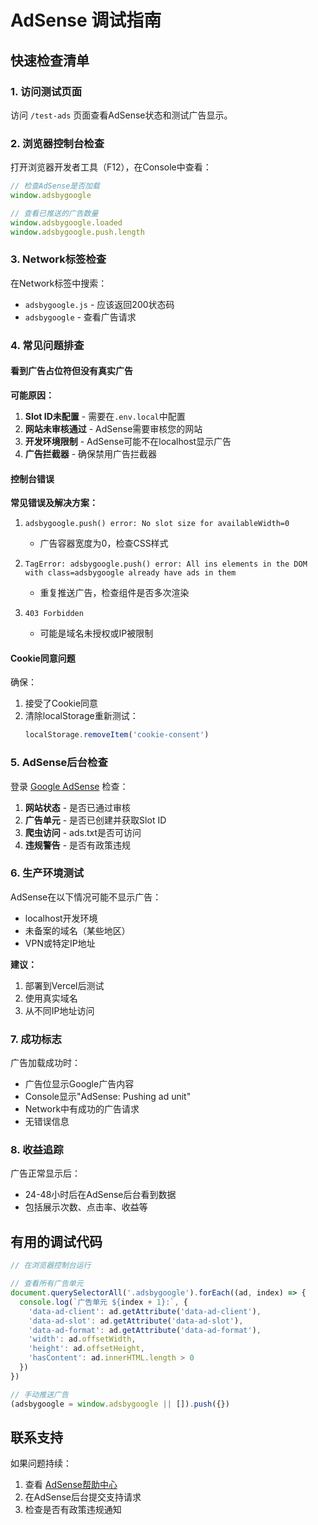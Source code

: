 # AdSense 调试指南

## 快速检查清单

### 1. 访问测试页面
访问 `/test-ads` 页面查看AdSense状态和测试广告显示。

### 2. 浏览器控制台检查

打开浏览器开发者工具（F12），在Console中查看：

```javascript
// 检查AdSense是否加载
window.adsbygoogle

// 查看已推送的广告数量
window.adsbygoogle.loaded
window.adsbygoogle.push.length
```

### 3. Network标签检查

在Network标签中搜索：
- `adsbygoogle.js` - 应该返回200状态码
- `adsbygoogle` - 查看广告请求

### 4. 常见问题排查

#### 看到广告占位符但没有真实广告

**可能原因：**
1. **Slot ID未配置** - 需要在`.env.local`中配置
2. **网站未审核通过** - AdSense需要审核您的网站
3. **开发环境限制** - AdSense可能不在localhost显示广告
4. **广告拦截器** - 确保禁用广告拦截器

#### 控制台错误

**常见错误及解决方案：**

1. `adsbygoogle.push() error: No slot size for availableWidth=0`
   - 广告容器宽度为0，检查CSS样式

2. `TagError: adsbygoogle.push() error: All ins elements in the DOM with class=adsbygoogle already have ads in them`
   - 重复推送广告，检查组件是否多次渲染

3. `403 Forbidden`
   - 可能是域名未授权或IP被限制

#### Cookie同意问题

确保：
1. 接受了Cookie同意
2. 清除localStorage重新测试：
   ```javascript
   localStorage.removeItem('cookie-consent')
   ```

### 5. AdSense后台检查

登录 [Google AdSense](https://www.google.com/adsense/) 检查：

1. **网站状态** - 是否已通过审核
2. **广告单元** - 是否已创建并获取Slot ID
3. **爬虫访问** - ads.txt是否可访问
4. **违规警告** - 是否有政策违规

### 6. 生产环境测试

AdSense在以下情况可能不显示广告：
- localhost开发环境
- 未备案的域名（某些地区）
- VPN或特定IP地址

**建议：**
1. 部署到Vercel后测试
2. 使用真实域名
3. 从不同IP地址访问

### 7. 成功标志

广告加载成功时：
- 广告位显示Google广告内容
- Console显示"AdSense: Pushing ad unit"
- Network中有成功的广告请求
- 无错误信息

### 8. 收益追踪

广告正常显示后：
- 24-48小时后在AdSense后台看到数据
- 包括展示次数、点击率、收益等

## 有用的调试代码

```javascript
// 在浏览器控制台运行

// 查看所有广告单元
document.querySelectorAll('.adsbygoogle').forEach((ad, index) => {
  console.log(`广告单元 ${index + 1}:`, {
    'data-ad-client': ad.getAttribute('data-ad-client'),
    'data-ad-slot': ad.getAttribute('data-ad-slot'),
    'data-ad-format': ad.getAttribute('data-ad-format'),
    'width': ad.offsetWidth,
    'height': ad.offsetHeight,
    'hasContent': ad.innerHTML.length > 0
  })
})

// 手动推送广告
(adsbygoogle = window.adsbygoogle || []).push({})
```

## 联系支持

如果问题持续：
1. 查看 [AdSense帮助中心](https://support.google.com/adsense)
2. 在AdSense后台提交支持请求
3. 检查是否有政策违规通知